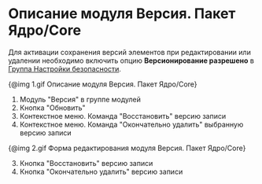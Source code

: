 # Описание модуля Версия. Пакет Ядро/Core

Для активации сохранения версий элементов при редактировании или удалении необходимо включить опцию 
**Версионирование разрешено** в [Группа Настройки безопасности](#!/guide/guide_user_setting).
  
{@img 1.gif Описание модуля Версия. Пакет Ядро/Core}

1. Модуль "Версия" в группе модулей
2. Кнопка "Обновить"
3. Контекстное меню. Команда "Восстановить" версию записи
4. Контекстное меню. Команда "Окончательно удалить" выбранную версию записи

{@img 2.gif Форма редактирования модуля Версия. Пакет Ядро/Core}

3. Кнопка "Восстановить" версию записи
4. Кнопка "Окончательно удалить" версию записи